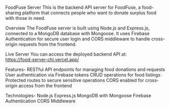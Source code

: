 FoodFuse Server
This is the backend API server for FoodFuse, a food-sharing platform that connects people who want to donate surplus food with those in need.

Overview
The FoodFuse server is built using Node.js and Express.js, connected to a MongoDB database with Mongoose. It uses Firebase Authentication for secure user login and CORS middleware to handle cross-origin requests from the frontend.

Live Server
You can access the deployed backend API at:  
https://food-server-chi.vercel.app/  
  
Features-
RESTful API endpoints for managing food donations and requests 
User authentication via Firebase tokens
CRUD operations for food listings
Protected routes to secure sensitive operations
CORS enabled for cross-origin access from the frontend  
  
Technologies- 
Node.js
Express.js
MongoDB with Mongoose
Firebase Authentication
CORS Middleware  
  
